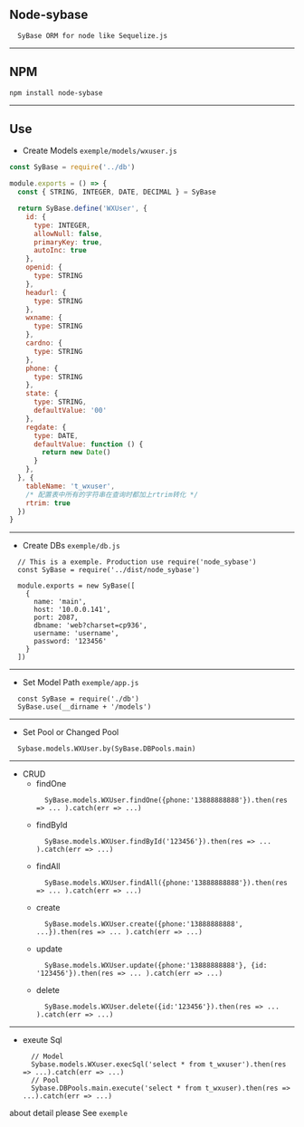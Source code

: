 

## Node-sybase
```
  SyBase ORM for node like Sequelize.js
```
---
## NPM
  ```
  npm install node-sybase
  ```
---
## Use
  
  * Create Models  `exemple/models/wxuser.js`

  ```js
  const SyBase = require('../db')

  module.exports = () => {
    const { STRING, INTEGER, DATE, DECIMAL } = SyBase

    return SyBase.define('WXUser', {
      id: {
        type: INTEGER,
        allowNull: false,
        primaryKey: true,
        autoInc: true
      },
      openid: {
        type: STRING
      },
      headurl: {
        type: STRING
      },
      wxname: {
        type: STRING
      },
      cardno: {
        type: STRING
      },
      phone: {
        type: STRING
      },
      state: {
        type: STRING,
        defaultValue: '00'
      },
      regdate: {
        type: DATE,
        defaultValue: function () {
          return new Date()
        }
      },
    }, {
      tableName: 't_wxuser',
      /* 配置表中所有的字符串在查询时都加上rtrim转化 */
      rtrim: true
    })
  }
  ```
---
  * Create DBs `exemple/db.js`
  ```
    // This is a exemple. Production use require('node_sybase')
    const SyBase = require('../dist/node_sybase')

    module.exports = new SyBase([
      {
        name: 'main',
        host: '10.0.0.141',
        port: 2087,
        dbname: 'web?charset=cp936',
        username: 'username',
        password: '123456'
      }
    ])
  ```
---
  * Set Model Path `exemple/app.js`
  ```
    const SyBase = require('./db')
    SyBase.use(__dirname + '/models')
  ```
---
  * Set Pool or Changed Pool
  ```
    Sybase.models.WXUser.by(SyBase.DBPools.main) 
  ```
---
  * CRUD
    * findOne
      ```
        SyBase.models.WXUser.findOne({phone:'13888888888'}).then(res => ... ).catch(err => ...)
      ```
    * findById
      ```
        SyBase.models.WXUser.findById('123456'}).then(res => ... ).catch(err => ...)
      ```
    * findAll
      ```
        SyBase.models.WXUser.findAll({phone:'13888888888'}).then(res => ... ).catch(err => ...)
      ```
    * create
      ```
        SyBase.models.WXUser.create({phone:'13888888888', ...}).then(res => ... ).catch(err => ...)
      ```
    * update
      ```
        SyBase.models.WXUser.update({phone:'13888888888'}, {id: '123456'}).then(res => ... ).catch(err => ...)
      ```
    * delete
      ```
        SyBase.models.WXUser.delete({id:'123456'}).then(res => ... ).catch(err => ...)
      ```
---
  * exeute Sql 
    ```
      // Model 
      Sybase.models.WXuser.execSql('select * from t_wxuser').then(res => ...).catch(err => ...)
      // Pool
      Sybase.DBPools.main.execute('select * from t_wxuser).then(res => ...).catch(err => ...)
    ```

  about detail please See `exemple` 